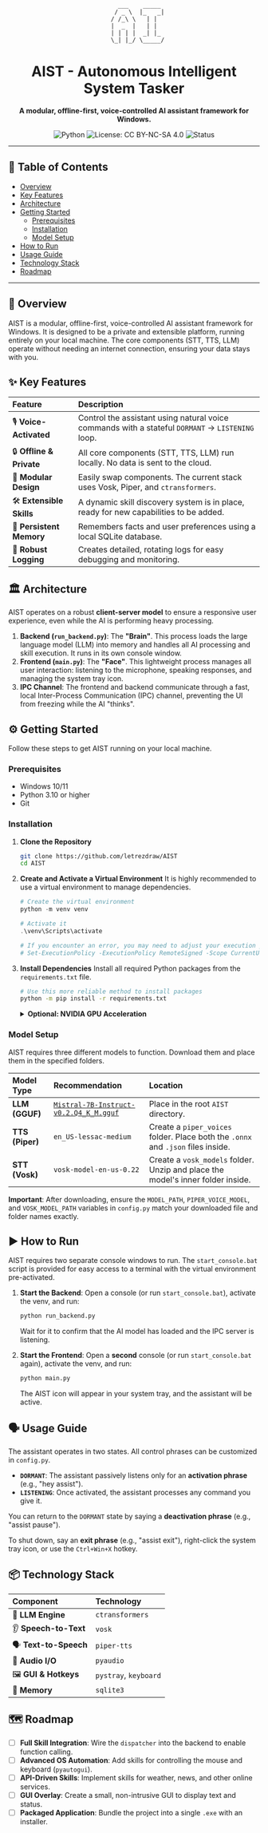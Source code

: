 
<div align="center">

```
    ___    _____ 
    / _ \  |_   _| 
 / /_\ \   | | 
  |  _  |   | |  
  | | | |  _| |_ 
   \_| |_/ \_____/ 
```

</div>

<h1 align="center">AIST - Autonomous Intelligent System Tasker</h1>

<div align="center">
  <strong>A modular, offline-first, voice-controlled AI assistant framework for Windows.</strong>
</div>

<div align="center">

![Python](https://img.shields.io/badge/python-3.10+-blue.svg)
![License: CC BY-NC-SA 4.0](https://img.shields.io/badge/License-CC%20BY--NC--SA%204.0-lightgrey.svg)
![Status](https://img.shields.io/badge/status-in--development-orange.svg)

</div>

---

## 📖 Table of Contents

- [Overview](#-overview)
- [Key Features](#-key-features)
- [Architecture](#-architecture)
- [Getting Started](#-getting-started)
  - [Prerequisites](#prerequisites)
  - [Installation](#installation)
  - [Model Setup](#model-setup)
- [How to Run](#-how-to-run)
- [Usage Guide](#-usage-guide)
- [Technology Stack](#-technology-stack)
- [Roadmap](#-roadmap)

---

## 🚀 Overview

AIST is a modular, offline-first, voice-controlled AI assistant framework for Windows. It is designed to be a private and extensible platform, running entirely on your local machine. The core components (STT, TTS, LLM) operate without needing an internet connection, ensuring your data stays with you.

## ✨ Key Features

| Feature | Description |
| :--- | :--- |
| 🎙️ **Voice-Activated** | Control the assistant using natural voice commands with a stateful `DORMANT` -> `LISTENING` loop. |
| 🔒 **Offline & Private** | All core components (STT, TTS, LLM) run locally. No data is sent to the cloud. |
| 🧩 **Modular Design** | Easily swap components. The current stack uses Vosk, Piper, and `ctransformers`. |
| 🛠️ **Extensible Skills** | A dynamic skill discovery system is in place, ready for new capabilities to be added. |
| 🧠 **Persistent Memory** | Remembers facts and user preferences using a local SQLite database. |
| 📝 **Robust Logging** | Creates detailed, rotating logs for easy debugging and monitoring. |

## 🏛️ Architecture

AIST operates on a robust **client-server model** to ensure a responsive user experience, even while the AI is performing heavy processing.

1.  **Backend (`run_backend.py`)**: The **"Brain"**. This process loads the large language model (LLM) into memory and handles all AI processing and skill execution. It runs in its own console window.
2.  **Frontend (`main.py`)**: The **"Face"**. This lightweight process manages all user interaction: listening to the microphone, speaking responses, and managing the system tray icon.
3.  **IPC Channel**: The frontend and backend communicate through a fast, local Inter-Process Communication (IPC) channel, preventing the UI from freezing while the AI "thinks".

## ⚙️ Getting Started

Follow these steps to get AIST running on your local machine.

### Prerequisites
- Windows 10/11
- Python 3.10 or higher
- Git

### Installation

1.  **Clone the Repository**
    ```bash
    git clone https://github.com/letrezdraw/AIST
    cd AIST
    ```

2.  **Create and Activate a Virtual Environment**
    It is highly recommended to use a virtual environment to manage dependencies.
    ```powershell
    # Create the virtual environment
    python -m venv venv
    
    # Activate it
    .\venv\Scripts\activate
    
    # If you encounter an error, you may need to adjust your execution policy:
    # Set-ExecutionPolicy -ExecutionPolicy RemoteSigned -Scope CurrentUser
    ```

3.  **Install Dependencies**
    Install all required Python packages from the `requirements.txt` file.
    ```bash
    # Use this more reliable method to install packages
    python -m pip install -r requirements.txt
    ```
    <details>
    <summary><strong>Optional: NVIDIA GPU Acceleration</strong></summary>
    
    For significantly better performance, you can install the CUDA-enabled version of `ctransformers`. First, ensure you have the NVIDIA CUDA Toolkit installed, then run:
    ```bash
    python -m pip uninstall ctransformers
    python -m pip install ctransformers[cuda]
    ```
    </details>

### Model Setup

AIST requires three different models to function. Download them and place them in the specified folders.

| Model Type | Recommendation | Location |
| :--- | :--- | :--- |
| **LLM (GGUF)** | [`Mistral-7B-Instruct-v0.2.Q4_K_M.gguf`](https://huggingface.co/TheBloke/Mistral-7B-Instruct-v0.2-GGUF/blob/main/mistral-7b-instruct-v0.2.Q4_K_M.gguf) | Place in the root `AIST` directory. |
| **TTS (Piper)** | `en_US-lessac-medium` | Create a `piper_voices` folder. Place both the `.onnx` and `.json` files inside. |
| **STT (Vosk)** | `vosk-model-en-us-0.22` | Create a `vosk_models` folder. Unzip and place the model's inner folder inside. |

**Important**: After downloading, ensure the `MODEL_PATH`, `PIPER_VOICE_MODEL`, and `VOSK_MODEL_PATH` variables in `config.py` match your downloaded file and folder names exactly.

## ▶️ How to Run

AIST requires two separate console windows to run. The `start_console.bat` script is provided for easy access to a terminal with the virtual environment pre-activated.

1.  **Start the Backend**: Open a console (or run `start_console.bat`), activate the venv, and run:
    ```bash
    python run_backend.py
    ```
    Wait for it to confirm that the AI model has loaded and the IPC server is listening.

2.  **Start the Frontend**: Open a **second** console (or run `start_console.bat` again), activate the venv, and run:
    ```bash
    python main.py
    ```
    The AIST icon will appear in your system tray, and the assistant will be active.

## 🗣️ Usage Guide

The assistant operates in two states. All control phrases can be customized in `config.py`.

- **`DORMANT`**: The assistant passively listens only for an **activation phrase** (e.g., "hey assist").
- **`LISTENING`**: Once activated, the assistant processes any command you give it.

You can return to the `DORMANT` state by saying a **deactivation phrase** (e.g., "assist pause").

To shut down, say an **exit phrase** (e.g., "assist exit"), right-click the system tray icon, or use the `Ctrl+Win+X` hotkey.

## 📦 Technology Stack

| Component | Technology |
| :--- | :--- |
| 🧠 **LLM Engine** | `ctransformers` |
| 👂 **Speech-to-Text** | `vosk` |
| 🗣️ **Text-to-Speech** | `piper-tts` |
| 🎤 **Audio I/O** | `pyaudio` |
| 🖼️ **GUI & Hotkeys** | `pystray`, `keyboard` |
| 💾 **Memory** | `sqlite3` |

## 🗺️ Roadmap
- [ ] **Full Skill Integration**: Wire the `dispatcher` into the backend to enable function calling.
- [ ] **Advanced OS Automation**: Add skills for controlling the mouse and keyboard (`pyautogui`).
- [ ] **API-Driven Skills**: Implement skills for weather, news, and other online services.
- [ ] **GUI Overlay**: Create a small, non-intrusive GUI to display text and status.
- [ ] **Packaged Application**: Bundle the project into a single `.exe` with an installer.
